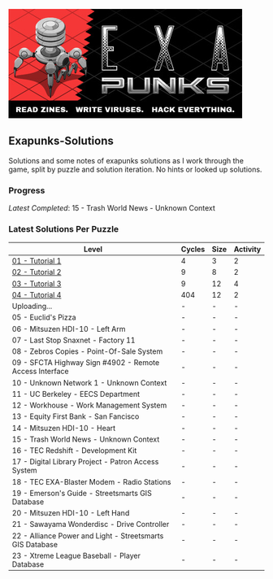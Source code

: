 ![Exapunks Header](https://github.com/kjerk/Exapunks-Solutions/blob/master/01%20-%20Tutorial%201/images/repo_header.jpg?raw=true)

## Exapunks-Solutions
Solutions and some notes of exapunks solutions as I work through the game, split by puzzle and solution iteration. No hints or looked up solutions.

### Progress
*Latest Completed*: 15 - Trash World News - Unknown Context

### Latest Solutions Per Puzzle


| Level                                                                                 | Cycles | Size | Activity |
|---------------------------------------------------------------------------------------|--------|------|----------|
| [01 - Tutorial 1](/01%20-%20Tutorial%201/01%20-%20Solution%202.md) | 4      | 3    | 2        |
| [02 - Tutorial 2](/02%20-%20Tutorial%202/02%20-%20Solution%201.md) | 9      | 8    | 2        |
| [03 - Tutorial 3](/03%20-%20Tutorial%203/03%20-%20Solution%201.md) | 9      | 12   | 4        |
| [04 - Tutorial 4](/04%20-%20Tutorial%204/04%20-%20Solution%201.md) | 404    | 12   | 2        |
| Uploading...                                              | - | - | - |
| 05 - Euclid's Pizza                                       | - | - | - |
| 06 - Mitsuzen HDI-10 - Left Arm                           | - | - | - |
| 07 - Last Stop Snaxnet - Factory 11                       | - | - | - |
| 08 - Zebros Copies - Point-Of-Sale System                 | - | - | - |
| 09 - SFCTA Highway Sign #4902 - Remote Access Interface   | - | - | - |
| 10 - Unknown Network 1 - Unknown Context                  | - | - | - |
| 11 - UC Berkeley - EECS Department                        | - | - | - |
| 12 - Workhouse - Work Management System                   | - | - | - |
| 13 - Equity First Bank - San Fancisco                     | - | - | - |
| 14 - Mitsuzen HDI-10 - Heart                              | - | - | - |
| 15 - Trash World News - Unknown Context                   | - | - | - |
| 16 - TEC Redshift - Development Kit                       | - | - | - |
| 17 - Digital Library Project - Patron Access System       | - | - | - |
| 18 - TEC EXA-Blaster Modem - Radio Stations               | - | - | - |
| 19 - Emerson's Guide - Streetsmarts GIS Database          | - | - | - |
| 20 - Mitsuzen HDI-10 - Left Hand                          | - | - | - |
| 21 - Sawayama Wonderdisc - Drive Controller               | - | - | - |
| 22 - Alliance Power and Light - Streetsmarts GIS Database | - | - | - |
| 23 - Xtreme League Baseball - Player Database             | - | - | - |
